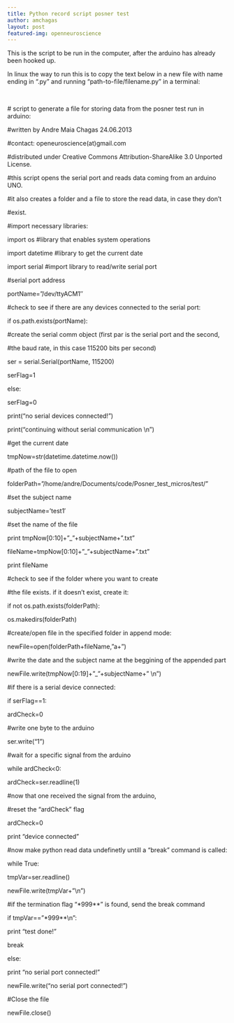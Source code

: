 ```yaml
---
title: Python record script posner test
author: amchagas
layout: post
featured-img: openneuroscience
---
```

This is the script to be run in the computer, after the arduino has already been hooked up.

In linux the way to run this is to copy the text below in a new file with name ending in &#8220;.py&#8221; and running &#8220;path-to-file/filename.py&#8221; in a terminal:

&nbsp;

\# script to generate a file for storing data from the posner test run in arduino:

#written by Andre Maia Chagas 24.06.2013

#contact: openeuroscience(at)gmail.com

#distributed under Creative Commons Attribution-ShareAlike 3.0 Unported License.

#this script opens the serial port and reads data coming from an arduino UNO.

#it also creates a folder and a file to store the read data, in case they don&#8217;t

#exist.

#import necessary libraries:

import os #library that enables system operations

import datetime #library to get the current date

import serial #import library to read/write serial port

#serial port address

portName=&#8221;/dev/ttyACM1&#8243;

#check to see if there are any devices connected to the serial port:

if os.path.exists(portName):

#create the serial comm object (first par is the serial port and the second,

#the baud rate, in this case 115200 bits per second)

ser = serial.Serial(portName, 115200)

serFlag=1

else:

serFlag=0

print(&#8220;no serial devices connected!&#8221;)

print(&#8220;continuing without serial communication \n&#8221;)

#get the current date

tmpNow=str(datetime.datetime.now())

#path of the file to open

folderPath=&#8221;/home/andre/Documents/code/Posner\_test\_micros/test/&#8221;

#set the subject name

subjectName=&#8217;test1&#8242;

#set the name of the file

print tmpNow[0:10]+&#8221;_&#8221;+subjectName+&#8221;.txt&#8221;

fileName=tmpNow[0:10]+&#8221;_&#8221;+subjectName+&#8221;.txt&#8221;

print fileName

#check to see if the folder where you want to create

#the file exists. if it doesn&#8217;t exist, create it:

if not os.path.exists(folderPath):

os.makedirs(folderPath)

#create/open file in the specified folder in append mode:

newFile=open(folderPath+fileName,&#8221;a+&#8221;)

#write the date and the subject name at the beggining of the appended part

newFile.write(tmpNow[0:19]+&#8221;_&#8221;+subjectName+&#8221; \n&#8221;)

#if there is a serial device connected:

if serFlag==1:

ardCheck=0

#write one byte to the arduino

ser.write(&#8220;1&#8221;)

#wait for a specific signal from the arduino

while ardCheck<0:

ardCheck=ser.readline(1)

#now that one received the signal from the arduino,

#reset the &#8220;ardCheck&#8221; flag

ardCheck=0

print &#8220;device connected&#8221;

#now make python read data undefinetly untill a &#8220;break&#8221; command is called:

while True:

tmpVar=ser.readline()

newFile.write(tmpVar+&#8221;\n&#8221;)

#if the termination flag &#8220;\*999\**&#8221; is found, send the break command

if tmpVar==&#8221;\*999\**\n&#8221;:

print &#8220;test done!&#8221;

break

else:

print &#8220;no serial port connected!&#8221;

newFile.write(&#8220;no serial port connected!&#8221;)

#Close the file

newFile.close()
